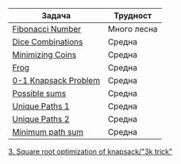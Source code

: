 | Задача | Трудност |
| ------ | ------ |
| [Fibonacci Number](https://leetcode.com/problems/fibonacci-number/description/) | Много лесна |
| [Dice Combinations](https://cses.fi/problemset/task/1633) | Средна |
| [Minimizing Coins](https://cses.fi/problemset/task/1634) | Средна |
| [Frog](https://atcoder.jp/contests/dp/tasks/dp_a) | Средна |
| [0-1 Knapsack Problem](https://practice.geeksforgeeks.org/problems/0-1-knapsack-problem0945/1?utm_source=gfg&utm_medium=article&utm_campaign=bottom_sticky_on_article) | Средна |
| [Possible sums](https://www.hackerearth.com/practice/algorithms/dynamic-programming/2-dimensional/practice-problems/algorithm/possible-sums-5/?purpose=login&source=problem-page&update=google) | Средна |
| [Unique Paths 1](https://leetcode.com/problems/unique-paths/) | Средна |
| [Unique Paths 2](https://leetcode.com/problems/unique-paths-ii/) | Средна |
| [Minimum path sum](https://leetcode.com/problems/minimum-path-sum/) | Средна |

[3. Square root optimization of knapsack/"3k trick"](https://codeforces.com/blog/entry/100910)
